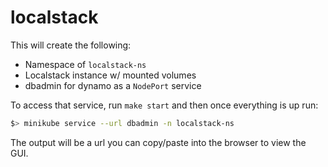 # localstack
This will create the following:

- Namespace of `localstack-ns`
- Localstack instance w/ mounted volumes
- dbadmin for dynamo as a `NodePort` service

To access that service, run `make start` and then once everything is up run:
```sh
$> minikube service --url dbadmin -n localstack-ns
```
The output will be a url you can copy/paste into the browser to view the GUI.
